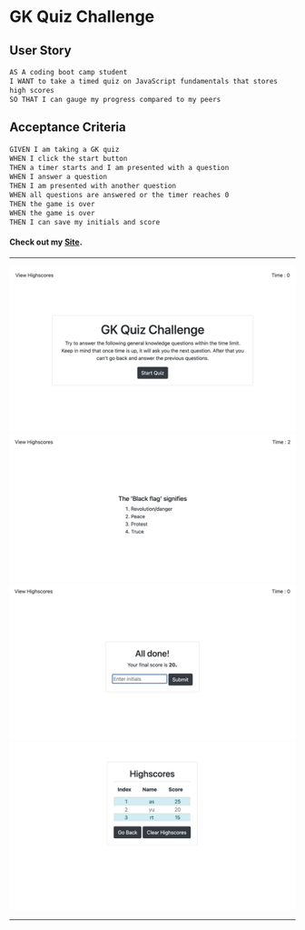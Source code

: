 # GK Quiz Challenge

## User Story

```
AS A coding boot camp student
I WANT to take a timed quiz on JavaScript fundamentals that stores high scores
SO THAT I can gauge my progress compared to my peers
```

## Acceptance Criteria

```
GIVEN I am taking a GK quiz
WHEN I click the start button
THEN a timer starts and I am presented with a question
WHEN I answer a question
THEN I am presented with another question
WHEN all questions are answered or the timer reaches 0
THEN the game is over
WHEN the game is over
THEN I can save my initials and score
```

#### Check out my [Site](https://anjalikevadiya.github.io/code-quiz/).

---

<img src="./Assets/Images/screen1.png"/>
<img src="./Assets/Images/screen2.png"/>
<img src="./Assets/Images/screen3.png"/>
<img src="./Assets/Images/screen4.png"/>

---
